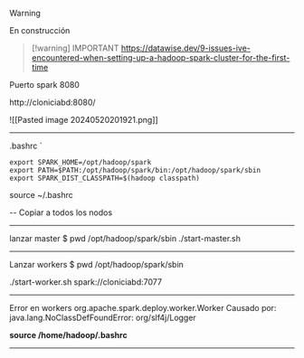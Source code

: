 > [!WARNING]
> En construcción

> [!warning] IMPORTANT
> https://datawise.dev/9-issues-ive-encountered-when-setting-up-a-hadoop-spark-cluster-for-the-first-time


Puerto spark 8080

http://cloniciabd:8080/

![[Pasted image 20240520201921.png]]



-----

.bashrc
`
```
export SPARK_HOME=/opt/hadoop/spark
export PATH=$PATH:/opt/hadoop/spark/bin:/opt/hadoop/spark/sbin
export SPARK_DIST_CLASSPATH=$(hadoop classpath)

```

source ~/.bashrc

-- Copiar a todos los nodos

-----
lanzar master
$ pwd
/opt/hadoop/spark/sbin
./start-master.sh

----
Lanzar workers
$ pwd
/opt/hadoop/spark/sbin

./start-worker.sh spark://cloniciabd:7077

---
Error en workers
org.apache.spark.deploy.worker.Worker
Causado por: java.lang.NoClassDefFoundError: org/slf4j/Logger

**source  /home/hadoop/.bashrc**

---
